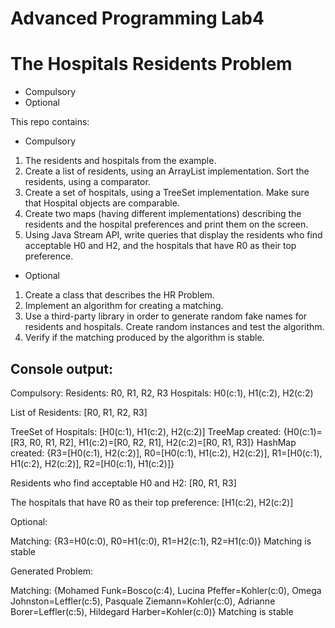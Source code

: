 # Advanced Programming Lab4 
# The Hospitals Residents Problem

- Compulsory
- Optional

This repo contains:
- Compulsory
1. The residents and hospitals from the example.
2. Create a list of residents, using an ArrayList implementation. Sort the residents, using a comparator.
3. Create a set of hospitals, using a TreeSet implementation. Make sure that Hospital objects are comparable.
4. Create two maps (having different implementations) describing the residents and the hospital preferences and print them on the screen.
5. Using Java Stream API, write queries that display the residents who find acceptable H0 and H2, and the hospitals that have R0 as their top preference.

- Optional
1. Create a class that describes the HR Problem.
2. Implement an algorithm for creating a matching.
3. Use a third-party library in order to generate random fake names for residents and hospitals. Create random instances and test the algorithm.
4. Verify if the matching produced by the algorithm is stable.


## Console output:

  Compulsory:
  Residents: R0, R1, R2, R3 Hospitals: H0(c:1), H1(c:2), H2(c:2)

  List of Residents: [R0, R1, R2, R3]
  
  TreeSet of Hospitals: [H0(c:1), H1(c:2), H2(c:2)]
  TreeMap created: {H0(c:1)=[R3, R0, R1, R2], H1(c:2)=[R0, R2, R1], H2(c:2)=[R0, R1, R3]}
  HashMap created: {R3=[H0(c:1), H2(c:2)], R0=[H0(c:1), H1(c:2), H2(c:2)], R1=[H0(c:1), H1(c:2), H2(c:2)], R2=[H0(c:1), H1(c:2)]}

  Residents who find acceptable H0 and H2: [R0, R1, R3]
  
  The hospitals that have R0 as their top preference: [H1(c:2), H2(c:2)]

  Optional:

  Matching: {R3=H0(c:0), R0=H1(c:0), R1=H2(c:1), R2=H1(c:0)} Matching is stable

  Generated Problem:
  
  Matching: {Mohamed Funk=Bosco(c:4), Lucina Pfeffer=Kohler(c:0), Omega Johnston=Leffler(c:5), Pasquale Ziemann=Kohler(c:0), Adrianne Borer=Leffler(c:5), Hildegard Harber=Kohler(c:0)}
  Matching is stable
